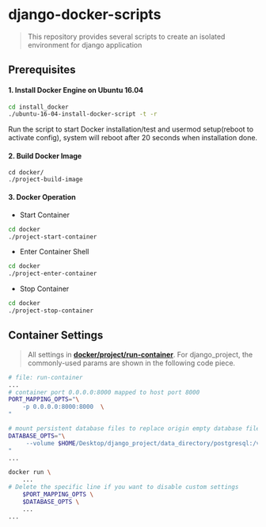 # django-docker-scripts
> This repository provides several scripts to create an isolated environment for django application

## Prerequisites
#### 1. Install Docker Engine on Ubuntu 16.04
```sh
cd install_docker
./ubuntu-16-04-install-docker-script -t -r
```
Run the script to start Docker installation/test and usermod setup(reboot to activate config), system will reboot after 20 seconds when installation done.

#### 2. Build Docker Image
```
cd docker/
./project-build-image
```

#### 3. Docker Operation
- Start Container

```sh
cd docker
./project-start-container
```

- Enter Container Shell

```sh
cd docker
./project-enter-container
```

- Stop Container
```sh
cd docker
./project-stop-container
```

## Container Settings
> All settings in **[docker/project/run-container](https://github.com/ArthurWuTW/django-docker-script/blob/master/docker/project/run-container)**. For django_project, the commonly-used params are shown in the following code piece.

```sh
# file: run-container
...
# container port 0.0.0.0:8000 mapped to host port 8000
PORT_MAPPING_OPTS="\
    -p 0.0.0.0:8000:8000  \
"

# mount persistent database files to replace origin empty database files
DATABASE_OPTS="\
     --volume $HOME/Desktop/django_project/data_directory/postgresql:/var/lib/postgresql \
"
...

docker run \
    ...
# Delete the specific line if you want to disable custom settings
    $PORT_MAPPING_OPTS \
    $DATABASE_OPTS \
    ...
...

```
